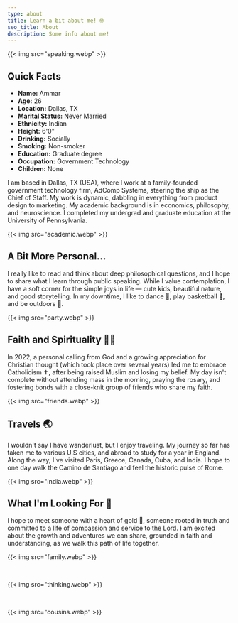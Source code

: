 ```yaml
---
type: about
title: Learn a bit about me! 🤓
seo_title: About
description: Some info about me!
---
```


{{< img src="speaking.webp" >}}

## Quick Facts
- **Name:** Ammar
- **Age:** 26
- **Location:** Dallas, TX
- **Marital Status:** Never Married
- **Ethnicity:** Indian
- **Height:** 6'0"
- **Drinking:** Socially
- **Smoking:** Non-smoker
- **Education:** Graduate degree
- **Occupation:** Government Technology
- **Children:** None

I am based in Dallas, TX (USA), where I work at a family-founded government technology firm, AdComp Systems, steering the ship as the Chief of Staff. My work is dynamic, dabbling in everything from product design to marketing. My academic background is in economics, philosophy, and neuroscience. I completed my undergrad and graduate education at the University of Pennsylvania.

{{< img src="academic.webp" >}}

## A Bit More Personal...

I really like to read and think about deep philosophical questions, and I hope to share what I learn through public speaking. While I value contemplation, I have a soft corner for the simple joys in life — cute kids, beautiful nature, and good storytelling. In my downtime, I like to dance 💃, play basketball 🏀, and be outdoors 🌳.

{{< img src="party.webp" >}}

## Faith and Spirituality 🙏📿

In 2022, a personal calling from God and a growing appreciation for Christian thought (which took place over several years) led me to embrace Catholicism ✝️, after being raised Muslim and losing my belief. My day isn't complete without attending mass in the morning, praying the rosary, and fostering bonds with a close-knit group of friends who share my faith.

{{< img src="friends.webp" >}}

## Travels 🌏

I wouldn't say I have wanderlust, but I enjoy traveling. My journey so far has taken me to various U.S cities, and abroad to study for a year in England. Along the way, I've visited Paris, Greece, Canada, Cuba, and India. I hope to one day walk the Camino de Santiago and feel the historic pulse of Rome.

{{< img src="india.webp" >}}

## What I'm Looking For 💞

I hope to meet someone with a heart of gold 💛, someone rooted in truth and committed to a life of compassion and service to the Lord. I am excited about the growth and adventures we can share, grounded in faith and understanding, as we walk this path of life together.

{{< img src="family.webp" >}}

&nbsp;

{{< img src="thinking.webp" >}}

&nbsp;

{{< img src="cousins.webp" >}}
